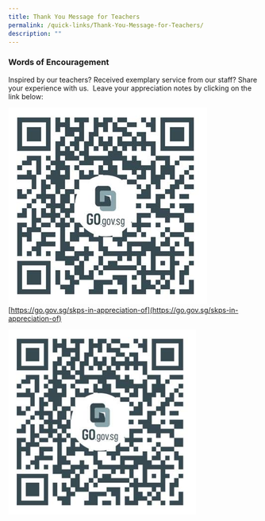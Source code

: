 ```yaml
---
title: Thank You Message for Teachers
permalink: /quick-links/Thank-You-Message-for-Teachers/
description: ""
---
```

### Words of Encouragement

Inspired by our teachers? Received exemplary service from our staff? Share your experience with us. &nbsp;Leave your appreciation notes by clicking on the link below:


![In Appreciation of.....](/images/QuickLinksSubPage/ThankYouMessageForTeachers/tchrs%20day%20formsg%202023.jpg)[https://go.gov.sg/skps-in-appreciation-of](https://go.gov.sg/skps-in-appreciation-of)

<a href="https://go.gov.sg/skps-in-appreciation-of"><img src="/images/QuickLinksSubPage/ThankYouMessageForTeachers/tchrs%20day%20formsg%202023.jpg" style="width:75%;float:left">
<div style="font-family:Lato;font-size:15px;color:#000;opacity:0.9;padding-top:5px;padding-bottom:5px"></div></a>